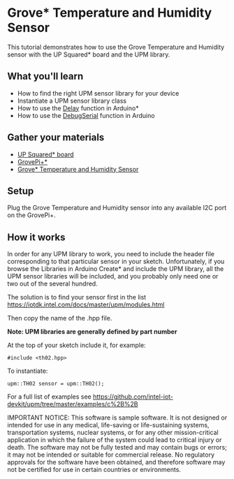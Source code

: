 # Grove\* Temperature and Humidity Sensor
This tutorial demonstrates how to use the Grove Temperature and Humidity sensor with the UP Squared* board and the UPM library.

## What you'll learn
* How to find the right UPM sensor library for your device
* Instantiate a UPM sensor library class
* How to use the [Delay](https://www.arduino.cc/reference/en/language/functions/time/delay/) function in Arduino\*
* How to use the [DebugSerial](https://www.arduino.cc/reference/en/language/functions/communication/serial/) function in Arduino

## Gather your materials
* [UP Squared* board](http://www.up-board.org/upsquared)
* [GrovePi+\*](http://wiki.seeedstudio.com/wiki/GrovePi%2b)
* [Grove\* Temperature and Humidity Sensor](https://upm.mraa.io/sensorDetail.html?name=th02)

## Setup
Plug the Grove Temperature and Humidity sensor into any available I2C port on the GrovePi+.  

## How it works
In order for any UPM library to work, you need to include the header file corresponding to that particular sensor in your sketch. Unfortunately, if you browse the Libraries in Arduino Create\* and include the UPM library, all the UPM sensor libraries will be included, and you probably only need one or two out of the several hundred.

The solution is to find your sensor first in the list https://iotdk.intel.com/docs/master/upm/modules.html 

Then copy the name of the .hpp file.

**Note: UPM libraries are generally defined by part number**

At the top of your sketch include it, for example:
```
#include <th02.hpp>
```
To instantiate:
```
upm::TH02 sensor = upm::TH02();
```

For a full list of examples see https://github.com/intel-iot-devkit/upm/tree/master/examples/c%2B%2B

IMPORTANT NOTICE: This software is sample software. It is not designed or intended for use in any medical, life-saving or life-sustaining systems, transportation systems, nuclear systems, or for any other mission-critical application in which the failure of the system could lead to critical injury or death. The software may not be fully tested and may contain bugs or errors; it may not be intended or suitable for commercial release. No regulatory approvals for the software have been obtained, and therefore software may not be certified for use in certain countries or environments.
